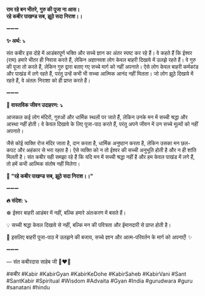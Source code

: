 **राम रहे बन भीतरे, गुरु की पूजा ना आस।**\
**रहे कबीर पाखण्ड सब, झूठे सदा निराश।।**

➖➖➖

**✨ अर्थ: ⤵**

संत कबीर इस दोहे में आडंबरपूर्ण भक्ति और सच्चे ज्ञान का अंतर स्पष्ट कर रहे हैं। वे कहते हैं कि ईश्वर (राम) हमारे भीतर ही निवास करते हैं, लेकिन अज्ञानवश लोग केवल बाहरी दिखावे में उलझे रहते हैं। वे गुरु की पूजा तो करते हैं, लेकिन गुरु द्वारा बताए गए सच्चे मार्ग को नहीं अपनाते। ऐसे लोग केवल बाहरी कर्मकांड और पाखंड में लगे रहते हैं, परंतु उन्हें कभी भी सच्चा आत्मिक आनंद नहीं मिलता। जो लोग झूठे दिखावे में रहते हैं, वे अंततः निराशा को ही प्राप्त करते हैं।

➖➖➖

**🌾 वास्तविक जीवन उदाहरण: ⤵**

आजकल कई लोग मंदिरों, गुरुओं और धार्मिक स्थलों पर जाते हैं, लेकिन उनके मन में सच्ची श्रद्धा और आस्था नहीं होती। वे केवल दिखावे के लिए पूजा-पाठ करते हैं, परंतु अपने जीवन में उन सच्चे मूल्यों को नहीं अपनाते।

जैसे कोई व्यक्ति रोज मंदिर जाता है, दान करता है, धार्मिक अनुष्ठान करता है, लेकिन उसका मन छल-कपट और अहंकार से भरा रहता है। ऐसे व्यक्ति को न तो ईश्वर की सच्ची अनुभूति होती है और न ही शांति मिलती है। संत कबीर यही समझा रहे हैं कि यदि मन में सच्ची श्रद्धा नहीं है और हम केवल पाखंड में लगे हैं, तो हमें कभी आत्मिक संतोष नहीं मिलेगा।

**📜 "रहे कबीर पाखण्ड सब, झूठे सदा निराश।।"**

➖➖➖

**🔥 संदेश: ⤵**

☸ ईश्वर बाहरी आडंबर में नहीं, बल्कि हमारे अंतःकरण में बसते हैं।

💡 सच्ची श्रद्धा केवल दिखावे से नहीं, बल्कि मन की पवित्रता और ईमानदारी से प्राप्त होती है।

🙏 इसलिए बाहरी पूजा-पाठ में उलझने की बजाय, सच्चे ज्ञान और आत्म-परिवर्तन के मार्ग को अपनाएँ! ✨

➖➖➖

— संत कबीरदास साहेब जी 🙏❤️💯

#कबीर #Kabir #KabirGyan #KabirKeDohe #KabirSaheb #KabirVani #Sant #SantKabir #Spiritual #Wisdom #Advaita #Gyan #India #gurudwara #guru #sanatani #hindu
